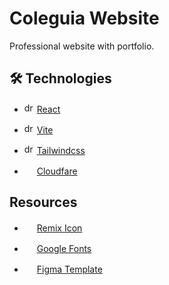 # Coleguia Website
Professional website with portfolio.

## 🛠️ Technologies
- <img src="https://react.dev/favicon-16x16.png" alt="drawing" width="16"/> [React](https://react.dev/)

- <img src="https://vite.dev/logo.svg" alt="drawing" width="16"/> [Vite](https://vite.dev/)

- <img src="https://tailwindcss.com/favicons/favicon-16x16.png?v=4" alt="drawing" width="16"/> [Tailwindcss](https://tailwindcss.com/)

- <img src="https://www.cloudflare.com/favicon.ico" width="16"> [Cloudfare](https://www.cloudflare.com/)

## Resources
- <img src="https://www.remixicon.com/img/remixicon-logo.svg" width="16"> [Remix Icon](https://remixicon.com/)

- <img src="https://www.gstatic.com/images/icons/material/apps/fonts/1x/catalog/v5/favicon.svg" width="16"> [Google Fonts](https://fonts.google.com/specimen/Fira+Code)

- <img src="https://static.figma.com/app/icon/1/favicon.svg" width="16"> [Figma Template](https://www.figma.com/community/file/1100794861710979147/portfolio-for-developers-concept-v-2-1)